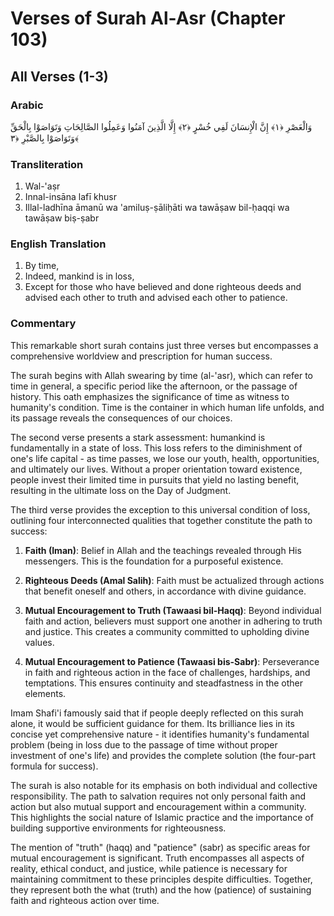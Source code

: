 # Verses of Surah Al-Asr (Chapter 103)

## All Verses (1-3)

### Arabic
وَالْعَصْرِ ﴿١﴾ إِنَّ الْإِنسَانَ لَفِي خُسْرٍ ﴿٢﴾ إِلَّا الَّذِينَ آمَنُوا وَعَمِلُوا الصَّالِحَاتِ وَتَوَاصَوْا بِالْحَقِّ وَتَوَاصَوْا بِالصَّبْرِ ﴿٣﴾

### Transliteration
1. Wal-'aṣr
2. Innal-insāna lafī khusr
3. Illal-ladhīna āmanū wa 'amiluṣ-ṣāliḥāti wa tawāṣaw bil-ḥaqqi wa tawāṣaw biṣ-ṣabr

### English Translation
1. By time,
2. Indeed, mankind is in loss,
3. Except for those who have believed and done righteous deeds and advised each other to truth and advised each other to patience.

### Commentary
This remarkable short surah contains just three verses but encompasses a comprehensive worldview and prescription for human success.

The surah begins with Allah swearing by time (al-'asr), which can refer to time in general, a specific period like the afternoon, or the passage of history. This oath emphasizes the significance of time as witness to humanity's condition. Time is the container in which human life unfolds, and its passage reveals the consequences of our choices.

The second verse presents a stark assessment: humankind is fundamentally in a state of loss. This loss refers to the diminishment of one's life capital - as time passes, we lose our youth, health, opportunities, and ultimately our lives. Without a proper orientation toward existence, people invest their limited time in pursuits that yield no lasting benefit, resulting in the ultimate loss on the Day of Judgment.

The third verse provides the exception to this universal condition of loss, outlining four interconnected qualities that together constitute the path to success:

1. **Faith (Iman)**: Belief in Allah and the teachings revealed through His messengers. This is the foundation for a purposeful existence.

2. **Righteous Deeds (Amal Salih)**: Faith must be actualized through actions that benefit oneself and others, in accordance with divine guidance.

3. **Mutual Encouragement to Truth (Tawaasi bil-Haqq)**: Beyond individual faith and action, believers must support one another in adhering to truth and justice. This creates a community committed to upholding divine values.

4. **Mutual Encouragement to Patience (Tawaasi bis-Sabr)**: Perseverance in faith and righteous action in the face of challenges, hardships, and temptations. This ensures continuity and steadfastness in the other elements.

Imam Shafi'i famously said that if people deeply reflected on this surah alone, it would be sufficient guidance for them. Its brilliance lies in its concise yet comprehensive nature - it identifies humanity's fundamental problem (being in loss due to the passage of time without proper investment of one's life) and provides the complete solution (the four-part formula for success).

The surah is also notable for its emphasis on both individual and collective responsibility. The path to salvation requires not only personal faith and action but also mutual support and encouragement within a community. This highlights the social nature of Islamic practice and the importance of building supportive environments for righteousness.

The mention of "truth" (haqq) and "patience" (sabr) as specific areas for mutual encouragement is significant. Truth encompasses all aspects of reality, ethical conduct, and justice, while patience is necessary for maintaining commitment to these principles despite difficulties. Together, they represent both the what (truth) and the how (patience) of sustaining faith and righteous action over time.